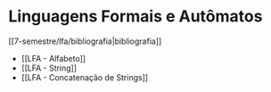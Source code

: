 # Linguagens Formais e Autômatos

[[7-semestre/lfa/bibliografia|bibliografia]]

- [[LFA - Alfabeto]]
- [[LFA - String]]
- [[LFA - Concatenação de Strings]]
